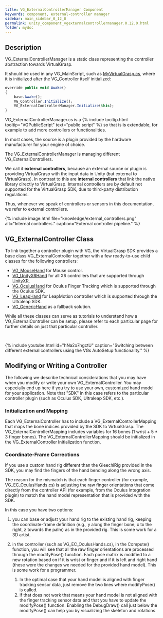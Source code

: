 ```yaml
---
title: VG_ExternalControllerManager Component
keywords: component, external-controller manager
sidebar: main_sidebar_0_12_0
permalink: unity_component_vgexternalcontrollermanager.0.12.0.html
folder: mydoc
---
```


## Description 

VG_ExternalControllerManager is a static class representing the controller abstraction towards VirtualGrasp. 

It should be used in any VG_MainScript, such as [MyVirtualGrasp.cs](unity_component_myvirtualgrasp.0.12.0.html), where it is initialized after the VG_Controller itself initialized:

```js
override public void Awake()
{
    base.Awake();
    VG_Controller.Initialize();
    VG_ExternalControllerManager.Initialize(this);
}
````

VG_ExternalControllerManager.cs is a {% include tooltip.html tooltip="VGPublicScript" text="public script" %} so that is is extendable, for example to add more controllers or functionalities.

In most cases, the source is a plugin provided by the hardware manufacturer for your engine of choice.

The VG_ExternalControllerManager is managing different VG_ExternalControllers. 
<!-- For more background information, please refer to the [Controller](controllers.0.12.0.html) explanation. -->
We call it **external controllers**, because an external source or plugin is providing VirtualGrasp with the input data in Unity (but external to VirtualGrasp). In contrast to this are **internal controllers** that link the native library directly to VirtualGrasp. Internal controllers are by default not supported for the VirtualGrasp SDK, due to third-party distribution regulations.

Thus, whenever we speak of controllers or sensors in this documentation, we refer to external controllers.

{% include image.html file="knowledge/external_controllers.png" alt="Internal controllers." caption="External controller pipeline." %}

## VG_ExternalController Class

To link together a controller plugin with VG, the VirtualGrasp SDK provides a base class 
VG_ExternalController together with a few ready-to-use child classes for the following
controllers:

* [VG_MouseHand](unity_vg_ec_mousehand.0.12.0.html) for Mouse control.
* [VG_UnityXRHand](unity_vg_ec_unityxrhand.0.12.0.html) for all XR controllers that are supported through [UnityXR](https://docs.unity3d.com/Manual/XR.0.12.0.html).
* [VG_OculusHand](unity_vg_ec_oculushand.0.12.0.html) for Oculus Finger Tracking which is supported through the Oculus SDK.
* [VG_LeapHand](unity_vg_ec_leaphand.0.12.0.html) for LeapMotion controller which is supported through the Ultraleap SDK.
* [VG_GenericHand](unity_vg_ec_generichand.0.12.0.html) as a fallback solution.

While all these classes can serve as tutorials to understand how a VG_ExternalController can be setup, please refer to each particular page for further details on just that particular controller.

<br>

{% include youtube.html id="hNa2o7ngctU" caption="Switching between different external controllers using the VGs AutoSetup functionality." %}

## Modifying or Writing a Controller

The following we describe technical considerations that you may have when you modify or write your own VG_ExternalController. You may especially end up here if you try to use your own, customized hand model for your application. Note that "SDK" in this case refers to the particular controller plugin (such as Oculus SDK, Ultraleap SDK, etc.).

### Initialization and Mapping

Each VG_ExternalController has to include a VG_ExternalControllerMapping that maps the bone indices provided by the SDK to VirtualGrasp. The VG_ExternalControllerMapping includes variables for 16 bones (1 wrist + 5 * 3 finger bones). The VG_ExternalControllerMapping should be initialized in the VG_ExternalController Initialization function.

### Coordinate-Frame Corrections

If you use a custom hand rig different than the GleechiRig provided in the SDK, you may find the fingers of the hand bending along the wrong axis.

The reason for the mismatch is that each finger controller (for example, VG_EC_OculusHands.cs) is adjusting the raw finger orientations that come directly from the controller API (for example, from the Oculus Integration plugin) to match the hand model representation that is provided with the SDK.

In this case you have two options:

1. you can base or adjust your hand rig to the existing hand rig, keeping the coordinate-frame definition (e.g., y along the finger bone, x to the right, z towards the palm) as in the provided rig. This is some work for a 3D artist.

2. in the controller (such as VG_EC_OculusHands.cs), in the Compute() function, you will see that all the raw finger orientations are processed through the modifyPose() function. Each pose matrix is modified to a new rotation based on if it is wrist or finger and if it is left and right hand (these were the changes we needed for the provided hand model). This is some work for a programmer.

    1. In the optimal case that your hand model is aligned with finger tracking sensor data, just remove the two lines where modifyPose() is called.
    2. If that does not work that means your hand model is not aligned with the finger tracking sensor data and that you have to update the modifyPose() function. Enabling the DebugDraw() call just below the modifyPose() can help you by visualizing the skeleton and rotations.
